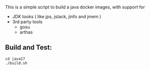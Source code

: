 This is a simple script to build a java docker images, with support for 
- JDK tooks ( like jps, jstack, jinfo and jmem )
- 3rd party tools
  -  gosu
  - arthas

## Build and Test:

```
cd java17
./build.sh
```
